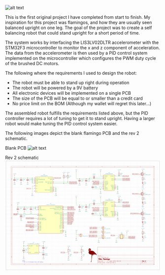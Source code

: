 ![alt text](https://github.com/DanielDW5555/flamingo/blob/main/photos/PCBA.jpg)

This is the first original project I have completed from start to finish. My inspiration for this project was flamingos, and how they are usually seen balanced upright on one leg. The goal of the project was to create a self balancing robot that could stand upright for a short period of time.

The system works by interfacing the LIS3LV02DLTR accelerometer with the STM32F3 microcontroller to monitor the x and z component of acceleration. The data from the accelerometer is then used by a PID control system implemented on the microcontroller which configures the PWM duty cycle of the brushed DC motors.

The following where the requirements I used to design the robot:
  - The robot must be able to stand up right during operation
  - The robot will be powered by a 9V battery
  - All electronic devices will be implemented on a single PCB
  - The size of the PCB will be equal to or smaller than a credit card
  - No price limit on the BOM (Although my wallet will regret this later...)

The assembled robot fulfills the requirements listed above, but the PID controller requires a lot of tuning to get it to stand upright. Having a larger robot would make tuning the PID control system easier.

The following images depict the blank flamingo PCB and the rev 2 schematic.

Blank PCB
![alt text](https://github.com/DanielDW5555/flamingo/blob/main/photos/PCB.jpg)

Rev 2 schematic
![alt text](https://github.com/DanielDW5555/flamingo/blob/Rev2/photos/sch.PNG)
